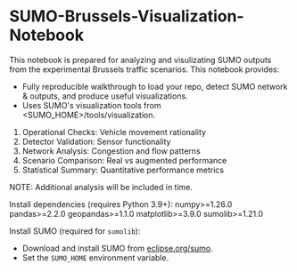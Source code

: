 # SUMO-Brussels-Visualization-Notebook
This notebook is prepared for analyzing and visulizating SUMO outputs from the experimental Brussels traffic scenarios.
This notebook provides:
- Fully reproducible walkthrough to load your repo, detect SUMO network & outputs, and produce useful visualizations.
- Uses SUMO's visualization tools from <SUMO_HOME>/tools/visualization.
1. Operational Checks: Vehicle movement rationality
2. Detector Validation: Sensor functionality  
3. Network Analysis: Congestion and flow patterns
4. Scenario Comparison: Real vs augmented performance
5. Statistical Summary: Quantitative performance metrics

NOTE: Additional analysis will be included in time. 

Install dependencies (requires Python 3.9+):
numpy>=1.26.0
pandas>=2.2.0
geopandas>=1.1.0
matplotlib>=3.9.0
sumolib>=1.21.0

Install SUMO (required for `sumolib`):
- Download and install SUMO from [eclipse.org/sumo](https://www.eclipse.org/sumo/).
- Set the `SUMO_HOME` environment variable.
